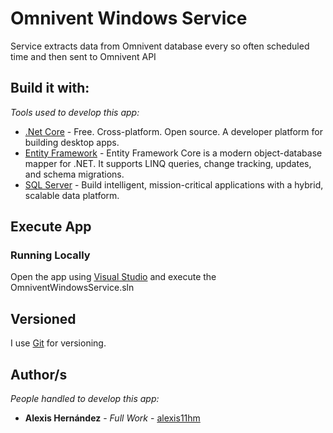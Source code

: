 # Omnivent Windows Service

Service extracts data from Omnivent database every so often scheduled time and then sent to Omnivent API

## Build it with:

_Tools used to develop this app:_

* [.Net Core](https://dotnet.microsoft.com/) - Free. Cross-platform. Open source. A developer platform for building desktop apps.
* [Entity Framework](https://docs.microsoft.com/en-us/ef/) - Entity Framework Core is a modern object-database mapper for .NET. It supports LINQ queries, change tracking, updates, and schema migrations.
* [SQL Server](https://www.microsoft.com/es-mx/sql-server) - Build intelligent, mission-critical applications with a hybrid, scalable data platform.

## Execute App

### Running Locally

Open the app using [Visual Studio](https://visualstudio.microsoft.com/es/) and execute the OmniventWindowsService.sln

## Versioned

I use [Git](https://git-scm.com/) for versioning.

## Author/s

_People handled to develop this app:_

* **Alexis Hernández** - *Full Work* - [alexis11hm](https://github.com/alexis11hm)


